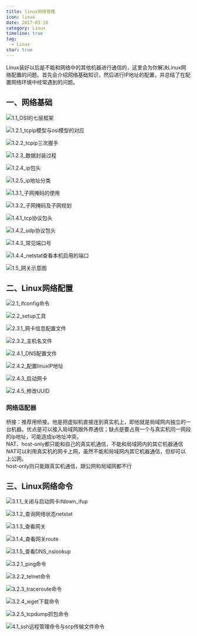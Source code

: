 ```yaml
---
title: linux网络管理
icon: linux
date: 2017-03-18
category: Linux
timeline: true
tag:
  - Linux
star: true
---
```


Linux装好以后是不能和网络中的其他机器进行通信的，这里会为你解决Linux网络配置的问题。首先会介绍网络基础知识，然后进行IP地址的配置，并总结了在配置网络环境中经常遇到的问题。

<!-- more -->

## 一、网络基础

![1.1_OSI的七层框架](https://cdn.jsdelivr.net/gh/fetie/img/network/1.1_OSI的七层框架.jpg)

![1.2.1_tcpip模型与osi模型的对应](https://cdn.jsdelivr.net/gh/fetie/img/network/1.2.1_tcpip模型与osi模型的对应.jpg)

![1.2.2_tcpip三次握手](https://cdn.jsdelivr.net/gh/fetie/img/network/1.2.2_tcpip三次握手.jpg)

![1.2.3_数据封装过程](https://cdn.jsdelivr.net/gh/fetie/img/network/1.2.3_数据封装过程.jpg)

![1.2.4_ip包头](https://cdn.jsdelivr.net/gh/fetie/img/network/1.2.4_ip包头.jpg)

![1.2.5_ip地址分类](https://cdn.jsdelivr.net/gh/fetie/img/network/1.2.5_ip地址分类.jpg)

![1.3.1_子网掩码的使用](https://cdn.jsdelivr.net/gh/fetie/img/network/1.3.1_子网掩码的使用.jpg)

![1.3.2_子网掩码及子网规划](https://cdn.jsdelivr.net/gh/fetie/img/network/1.3.2_子网掩码及子网规划.jpg)

![1.4.1_tcp协议包头](https://cdn.jsdelivr.net/gh/fetie/img/network/1.4.1_tcp协议包头.jpg)

![1.4.2_udp协议包头](https://cdn.jsdelivr.net/gh/fetie/img/network/1.4.2_udp协议包头.jpg)

![1.4.3_常见端口号](https://cdn.jsdelivr.net/gh/fetie/img/network/1.4.3_常见端口号.jpg)

![1.4.4_netstat查看本机启用的端口](https://cdn.jsdelivr.net/gh/fetie/img/network/1.4.4_netstat查看本机启用的端口.jpg)

![1.5_网关示意图](https://cdn.jsdelivr.net/gh/fetie/img/network/1.5_网关示意图.jpg)


## 二、Linux网络配置
![2.1_ifconfig命令](https://cdn.jsdelivr.net/gh/fetie/img/network/2.1_ifconfig命令.jpg)

![2.2_setup工具](https://cdn.jsdelivr.net/gh/fetie/img/network/2.2_setup工具.jpg)

![2.3.1_网卡信息配置文件](https://cdn.jsdelivr.net/gh/fetie/img/network/2.3.1_网卡信息配置文件.jpg)

![2.3.2_主机名文件](https://cdn.jsdelivr.net/gh/fetie/img/network/2.3.2_主机名文件.jpg)

![2.4.1_DNS配置文件](https://cdn.jsdelivr.net/gh/fetie/img/network/2.4.1_DNS配置文件.jpg)

![2.4.2_配置linuxIP地址](https://cdn.jsdelivr.net/gh/fetie/img/network/2.4.2_配置linuxIP地址.jpg)

![2.4.3_启动网卡](https://cdn.jsdelivr.net/gh/fetie/img/network/2.4.3_启动网卡.jpg)

![2.4.5_修改UUID](https://cdn.jsdelivr.net/gh/fetie/img/network/2.4.5_修改UUID.jpg)

### 网络适配器
桥接：推荐用桥接。他是把虚拟机直接连到真实机上，即他就是局域网内独立的一台机器。优点是可以接入局域网跟外界通信；缺点是要占用一个与真实机同一网段的ip地址，可能造成ip地址冲突。  
NAT、host-only都只能和自己的真实机通信，不能和局域网内的其它机器通信  
NAT可以利用真实机的网卡上网，虽然不能和局域网内其它机器通信，但却可以上公网。  
host-only则只能跟真实机通信，跟公网和局域网都不行  

## 三、Linux网络命令
![3.1.1_关闭与启动网卡ifdown_ifup](https://cdn.jsdelivr.net/gh/fetie/img/network/3.1.1_关闭与启动网卡ifdown_ifup.jpg)

![3.1.2_查询网络状态netstat](https://cdn.jsdelivr.net/gh/fetie/img/network/3.1.2_查询网络状态netstat.jpg)

![3.1.3_查看网关](https://cdn.jsdelivr.net/gh/fetie/img/network/3.1.3_查看网关.jpg)

![3.1.4_查看网关route](https://cdn.jsdelivr.net/gh/fetie/img/network/3.1.4_查看网关route.jpg)

![3.1.5_查看DNS_nslookup](https://cdn.jsdelivr.net/gh/fetie/img/network/3.1.5_查看DNS_nslookup.jpg)

![3.2.1_ping命令](https://cdn.jsdelivr.net/gh/fetie/img/network/3.2.1_ping命令.jpg)

![3.2.2_telnet命令](https://cdn.jsdelivr.net/gh/fetie/img/network/3.2.2_telnet命令.jpg)

![3.2.3_traceroute命令](https://cdn.jsdelivr.net/gh/fetie/img/network/3.2.3_traceroute命令.jpg)

![3.2.4_wget下载命令](https://cdn.jsdelivr.net/gh/fetie/img/network/3.2.4_wget下载命令.jpg)

![3.2.5_tcpdump抓包命令](https://cdn.jsdelivr.net/gh/fetie/img/network/3.2.5_tcpdump抓包命令.jpg)

![4.1_ssh远程管理命令与scp传输文件命令](https://cdn.jsdelivr.net/gh/fetie/img/network/4.1_ssh远程管理命令与scp传输文件命令.jpg)